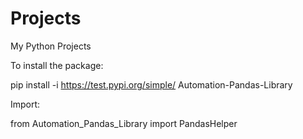 # Projects
 My Python Projects
 
 To install the package:

 pip install -i https://test.pypi.org/simple/ Automation-Pandas-Library

 Import:
 
 from Automation_Pandas_Library import PandasHelper
